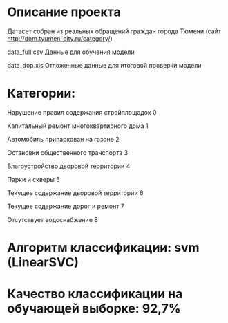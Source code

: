 # Описание проекта

Датасет собран из реальных обращений граждан города Тюмени (сайт http://dom.tyumen-city.ru/category/)

data_full.csv Данные для обучения модели 

data_dop.xls Отложенные данные для итоговой проверки модели


# Категории:
Нарушение правил содержания стройплощадок 0

Капитальный ремонт многоквартирного дома 1

Автомобиль припаркован на газоне 2

Остановки общественного транспорта 3

Благоустройство дворовой территории 4

Парки и скверы 5

Текущее содержание дворовой территории 6

Текущее содержание дорог и ремонт 7

Отсутствует водоснабжение 8


# Алгоритм классификации: svm (LinearSVC)

# Качество классификации на обучающей выборке: 92,7%
